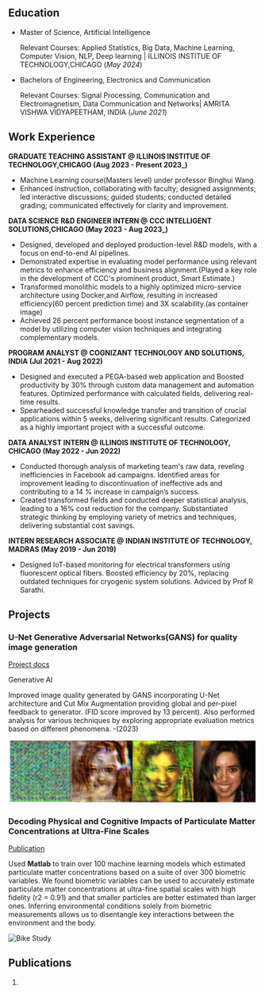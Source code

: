 

## Education
				       		
- Master of Science, Artificial Intelligence	
  
  Relevant Courses: Applied Statistics, Big Data, Machine Learning, Computer Vision, NLP, Deep learning | ILLINOIS INSTITUE OF TECHNOLOGY,CHICAGO  (_May 2024_)

- Bachelors of Engineering, Electronics and Communication
  
  Relevant Courses: Signal Processing, Communication and Electromagnetism, Data Communication and Networks| AMRITA VISHWA VIDYAPEETHAM, INDIA (_June 2021_)

## Work Experience

**GRADUATE TEACHING ASSISTANT @  ILLINOIS INSTITUE OF TECHNOLOGY,CHICAGO (Aug 2023 - Present 2023_)**
- Machine Learning course(Masters level) under professor Binghui Wang.
- Enhanced instruction, collaborating with faculty; designed assignments; led interactive discussions; guided students; conducted detailed grading; communicated effectively for clarity and improvement.

**DATA SCIENCE R&D ENGINEER INTERN @ CCC INTELLIGENT SOLUTIONS,CHICAGO (May 2023 - Aug 2023_)**

- Designed, developed and deployed production-level R&D models, with a focus on end-to-end AI pipelines.
- Demonstrated expertise in evaluating model performance using relevant metrics to enhance efficiency and business alignment.(Played a key role in the development of CCC's prominent product, Smart Estimate.)
- Transformed monolithic models to a highly optimized micro-service architecture using Docker,and Airflow, resulting in increased efficiency(60 percent prediction time) and 3X scalability.(as container image)
- Achieved 26 percent performance boost instance segmentation of a model by utilizing computer vision techniques and integrating complementary models.

**PROGRAM ANALYST @ COGNIZANT TECHNOLOGY AND SOLUTIONS, INDIA (Jul 2021 - Aug 2022)**
- Designed and executed a PEGA-based web application and Boosted productivity by 30% through custom data management and automation features. Optimized performance with calculated fields, delivering real-time results. 
- Spearheaded successful knowledge transfer and transition of crucial applications within 5 weeks, delivering significant results. Categorized as a highly important project with a successful outcome.


**DATA ANALYST INTERN @ ILLINOIS INSTITUTE OF TECHNOLOGY, CHICAGO (May 2022 - Jun 2022)**
- Conducted thorough analysis of marketing team's raw data, reveling inefficiencies in Facebook ad campaigns. Identified areas for improvement leading to discontinuation of ineffective ads and contributing to a 14 % increase in campaign’s success.
- Created transformed fields and conducted deeper statistical analysis, leading to a 16% cost reduction for the company. Substantiated strategic thinking by employing variety of metrics and techniques, delivering substantial cost savings.


**INTERN RESEARCH ASSOCIATE @ INDIAN INSTITUTE OF TECHNOLOGY, MADRAS (May 2019 - Jun 2019)**
- Designed IoT-based monitoring for electrical transformers using fluorescent optical fibers. Boosted efficiency by 20%, replacing outdated techniques for cryogenic system solutions. Adviced by Prof R Sarathi. 



## Projects
### U-Net Generative Adversarial Networks(GANS) for quality image generation
[Project docs](https://github.com/raghunath-1999/Unet-based-GAN)

Generative AI

Improved image quality generated by GANS incorporating U-Net architecture and Cut Mix Augmentation providing global and per-pixel feedback to generator. (FID score improved by 13 percent). Also performed analysis for various techniques by exploring appropriate evaluation metrics based on different phenomena. -(2023)



![EEG Band Discovery](/assets/img/unet_gan.png)

### Decoding Physical and Cognitive Impacts of Particulate Matter Concentrations at Ultra-Fine Scales
[Publication](https://www.mdpi.com/1424-8220/22/11/4240)

Used **Matlab** to train over 100 machine learning models which estimated particulate matter concentrations based on a suite of over 300 biometric variables. We found biometric variables can be used to accurately estimate particulate matter concentrations at ultra-fine spatial scales with high fidelity (r2 = 0.91) and that smaller particles are better estimated than larger ones. Inferring environmental conditions solely from biometric measurements allows us to disentangle key interactions between the environment and the body.

![Bike Study](/assets/img/bike_study.jpeg)



## Publications
1. 


